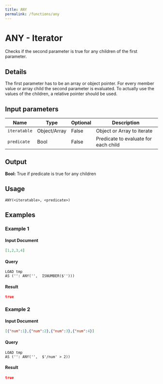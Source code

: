 ```yaml
---
title: ANY
permalink: /functions/any
---
```


# ANY - Iterator

Checks if the second parameter is true for any children of the first parameter.

## Details

The first parameter has to be an array or object pointer. For every member value or array child the second parameter is evaluated. To actually use the values of the children, a relative pointer should be used.

## Input parameters

| Name | Type | Optional | Description |
| --- | --- | --- | --- |
| `iteratable` | Object/Array | False | Object or Array to iterate |
| `predicate` | Bool | False | Predicate to evaluate for each child |

## Output

**Bool:** True if predicate is true for any children

## Usage

```joda
ANY(<iteratable>, <predicate>)
```

## Examples

### Example 1

#### Input Document
```json
[1,2,3,4]
```


#### Query
```joda
LOAD tmp
AS ('': ANY('',  ISNUMBER($'')))
```
#### Result
```json
true
```


### Example 2

#### Input Document
```json
[{"num":1},{"num":2},{"num":3},{"num":4}]
```


#### Query
```joda
LOAD tmp
AS ('': ANY('',  $'/num' > 2))
```
#### Result
```json
true
```


